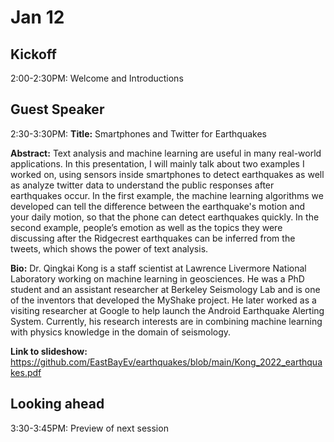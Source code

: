 # Jan 12

## Kickoff

2:00-2:30PM: Welcome and Introductions

## Guest Speaker

2:30-3:30PM: **Title:** Smartphones and Twitter for Earthquakes

**Abstract:** Text analysis and machine learning are useful in many real-world applications. In this presentation, I will mainly talk about two examples I worked on, using sensors inside smartphones to detect earthquakes as well as analyze twitter data to understand the public responses after earthquakes occur. In the first example, the machine learning algorithms we developed can tell the difference between the earthquake's motion and your daily motion, so that the phone can detect earthquakes quickly. In the second example, people’s emotion as well as the topics they were discussing after the Ridgecrest earthquakes can be inferred from the tweets, which shows the power of text analysis.

**Bio:** Dr. Qingkai Kong is a staff scientist at Lawrence Livermore National Laboratory working on machine learning in geosciences. He was a PhD student and an assistant researcher at Berkeley Seismology Lab and is one of the inventors that developed the MyShake project. He later worked as a visiting researcher at Google to help launch the Android Earthquake Alerting System. Currently, his research interests are in combining machine learning with physics knowledge in the domain of seismology. 

**Link to slideshow:** https://github.com/EastBayEv/earthquakes/blob/main/Kong_2022_earthquakes.pdf

## Looking ahead

3:30-3:45PM: Preview of next session
